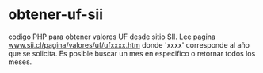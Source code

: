 # obtener-uf-sii
codigo PHP para obtener valores UF desde sitio SII.
Lee pagina www.sii.cl/pagina/valores/uf/ufxxxx.htm donde 'xxxx' corresponde al año que se solicita.
Es posible buscar un mes en especifico o retornar todos los meses.

